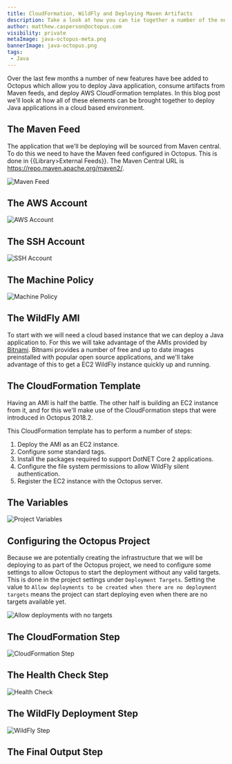 ```yaml
---
title: CloudFormation, WildFly and Deploying Maven Artifacts
description: Take a look at how you can tie together a number of the new features from recent releases to deploy Java apps to the cloud.
author: matthew.casperson@octopus.com
visibility: private
metaImage: java-octopus-meta.png
bannerImage: java-octopus.png
tags:
 - Java
---
```


Over the last few months a number of new features have bee added to Octopus which allow you to deploy Java application, consume artifacts from Maven feeds, and deploy AWS CloudFormation templates. In this blog post we'll look at how all of these elements can be brought together to deploy Java applications in a cloud based environment.

## The Maven Feed

The application that we'll be deploying will be sourced from Maven central. To do this we need to have the Maven feed configured in Octopus. This is done in {{Library>External Feeds}}. The Maven Central URL is https://repo.maven.apache.org/maven2/.

![Maven Feed](maven-feed.png "width=500")

## The AWS Account

![AWS Account](aws-account.png "width=500")

## The SSH Account

![SSH Account](ssh-account.png "width=500")

## The Machine Policy

![Machine Policy](machine-policy.png "width=500")

## The WildFly AMI

To start with we will need a cloud based instance that we can deploy a Java application to. For this we will take advantage of the AMIs provided by [Bitnami](https://bitnami.com/stack/wildfly). Bitnami provides a number of free and up to date images preinstalled with popular open source applications, and we'll take advantage of this to get a EC2 WildFly instance quickly up and running.

## The CloudFormation Template

Having an AMI is half the battle. The other half is building an EC2 instance from it, and for this we'll make use of the CloudFormation steps that were introduced in Octopus 2018.2.

This CloudFormation template has to perform a number of steps:

1. Deploy the AMI as an EC2 instance.
2. Configure some standard tags.
3. Install the packages required to support DotNET Core 2 applications.
4. Configure the file system permissions to allow WildFly silent authentication.
5. Register the EC2 instance with the Octopus server.

## The Variables

![Project Variables](project-variables.png "width=500")

## Configuring the Octopus Project

Because we are potentially creating the infrastructure that we will be deploying to as part of the Octopus project, we need to configure some settings to allow Octopus to start the deployment without any valid targets. This is done in the project settings under `Deployment Targets`. Setting the value to `Allow deployments to be created when there are no deployment targets` means the project can start deploying even when there are no targets available yet.

![Allow deployments with no targets](allow-deployments-no-targets "width=500")

## The CloudFormation Step

![CloudFormation Step](cloudformation-step.png "width=500")

## The Health Check Step

![Health Check](health-check.png "width=500")

## The WildFly Deployment Step

![WildFly Step](wildfly-step.png "width=500")

## The Final Output Step

